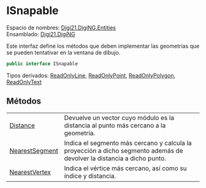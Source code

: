 # ISnapable

Espacio de nombres: [Digi21.DigiNG.Entities](../../)  
Ensamblado: [Digi21.DigiNG](../../../)

Este interfaz define los métodos que deben implementar las geometrías que se pueden tentativar en la ventana de dibujo.

```csharp
public interface ISnapable
```

Tipos derivados: [ReadOnlyLine](../../clases/readonlyline/), [ReadOnlyPoint](../../clases/readonlypoint/), [ReadOnlyPolygon](../../clases/readonlypolygon/), [ReadOnlyText](../../clases/readonlytext/)

## Métodos

|  |  |
| :--- | :--- |
| [Distance](metodos/distance.md) | Devuelve un vector cuyo módulo es la distancia al punto más cercano a la geometría. |
| [NearestSegment](metodos/nearestsegment.md) | Indica el segmento más cercano y calcula la proyección a dicho segmento además de devolver la distancia a dicho punto. |
| [NearestVertex](metodos/nearestvertex.md) | Indica el vértice más cercano, así como su índice y distancia. |


